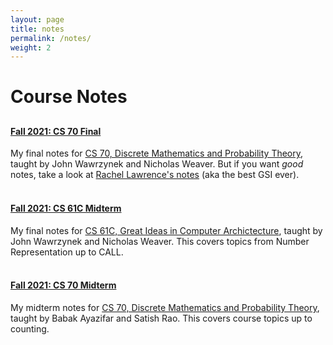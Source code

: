 ```yaml
---
layout: page
title: notes
permalink: /notes/
weight: 2
---
```


# **Course Notes**
<h2></h2>

#### **[Fall 2021: CS 70 Final](../notes/cs70-f)**
My final notes for [CS 70, Discrete Mathematics and Probability Theory](https://www.eecs70.org/), taught by John Wawrzynek and Nicholas Weaver. But if you want *good* notes, take a look at [Rachel Lawrence's notes](https://rlaw.me/) (aka the best GSI ever).
<br/><br/> 

#### **[Fall 2021: CS 61C Midterm](../notes/_cs61c-m)**
My final notes for [CS 61C, Great Ideas in Computer Archictecture](https://cs61c.org/), taught by John Wawrzynek and Nicholas Weaver. This covers topics from Number Representation up to CALL.
<br/><br/> 

#### **[Fall 2021: CS 70 Midterm](../notes/_cs70-m)**
My midterm notes for [CS 70, Discrete Mathematics and Probability Theory](https://www.eecs70.org/), taught by Babak Ayazifar and Satish Rao. This covers course topics up to counting.


